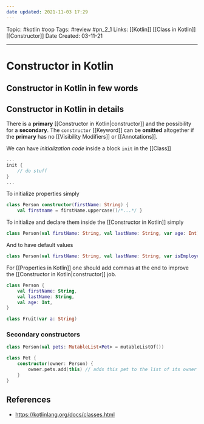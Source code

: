 ```yaml
---
date updated: 2021-11-03 17:29
---
```


Topic: #kotlin #oop
Tags: #review #pn_2_1
Links: [[Kotlin]] [[Class in Kotlin]] [[Constructor]]
Date Created: 03-11-21

---

# Constructor in Kotlin

## Constructor in Kotlin in few words

## Constructor in Kotlin in details

There is a **primary** [[Constructor in Kotlin|constructor]] and the possibility for a **secondary**.
The `constructor` [[Keyword]] can be **omitted** altogether if the **primary** has no [[Visibility Modifiers]] or [[Annotations]].

We can have _initialization code_ inside a block `init` in the [[Class]]

```kotlin
...
init {
	// do stuff
}
...
```

To initialize properties simply

```kotlin
class Person constructor(firstName: String) { 
	val firstname = firstName.uppercase()/*...*/ }
```

To initialize and declare them inside the [[Constructor in Kotlin]] simply

```kotlin
class Person(val firstName: String, val lastName: String, var age: Int)
```

And to have default values

```kotlin
class Person(val firstName: String, val lastName: String, var isEmployed: Boolean = true)
```

For [[Properties in Kotlin]] one should add commas at the end to improve the [[Constructor in Kotlin|constructor]] job.

```kotlin
class Person {
	val firstName: String,
	val lastName: String,
	val age: Int,
}
```

```kotlin
class Fruit(var a: String)
```

### Secondary constructors

```kotlin
class Person(val pets: MutableList<Pet> = mutableListOf()) 

class Pet {
	constructor(owner: Person) {
		owner.pets.add(this) // adds this pet to the list of its owner's pets 
	}
}
```

## References

- <https://kotlinlang.org/docs/classes.html>

